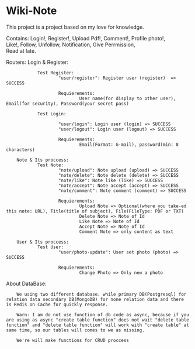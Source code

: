 # Wiki-Note
This project is a project based on my love for knowledge.

Contains: 
Login!, 
Register!, 
Upload Pdf!, 
Comment!, 
Profile photo!,  
Like!, 
Follow, 
Unfollow, 
Notification, 
Give Perrmission,   
Read at late.



Routers:
        Login & Register:

                Test Register:
                        "user/register": Register user (register)  =>  SUCCESS

                        Requierements: 
                                User name(for display to other user), Email(for security), Password(your secret pass)
                
                Test Login: 

                        "user/login": Login user (login) => SUCCESS
                        "user/logout": Login user (logout) => SUCCESS
                        
                        Requierements: 
                                Email(Format: G-mail), password(min: 8 characters)
        
        Note & Its proccess:
                Test Note:
                        "note/upload": Note upload (upload) => SUCCESS
                        "note/delete": Note delete (delete) => SUCCESS
                        "note/like": Note like (like) => SUCCESS
                        "note/accept": Note accept (accept) => SUCCESS
                        "note/comment": Note comment (comment) => SUCCESS
                
                        Requierements:
                                Upload Note => Optional(where you take-ed this note: URL), Title(title of subject), File(FileType: PDF or TXT)
                                Delete Note => Note of Id
                                Like Note => Note of Id
                                Accept Note => Note of Id
                                Comment Note => only content as text  
       
        User & Its proccess: 
                Test User:
                        "user/photo-update": User set photo (photo) => SUCCESS 

                        Requierements: 
                                Change Photo => Only new a photo 


About DataBase:

        We using two different database. while primary DB(Postgresql) for relation data secondary DB(MongoDB) for none relation data and there is Redis on Cache for quickly response.
        
        Warn: I am do not use function of db code as async, because if you are using as async "create table function" does not wait "delete table function" and "delete table function" will work with "create table" at same time, so our tables will comes to we as missing.

        We're will make functions for CRUD proccess  